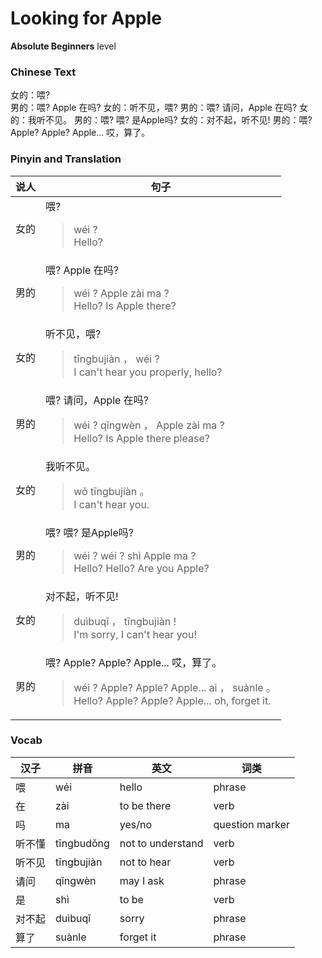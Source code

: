 # Looking for Apple
**Absolute Beginners** level
### Chinese Text
女的：喂?<br />男的：喂? Apple 在吗?
女的：听不见，喂?
男的：喂? 请问，Apple 在吗?
女的：我听不见。
男的：喂? 喂? 是Apple吗?
女的：对不起，听不见!
男的：喂? Apple? Apple? Apple... 哎，算了。

### Pinyin and Translation
|说人|句子|
|----|----|
|女的|喂?<blockquote>wéi ?<br />Hello?</blockquote>|
|男的|喂? Apple 在吗?<blockquote>wéi ? Apple zài ma ?<br />Hello? Is Apple there?</blockquote>|
|女的|听不见，喂?<blockquote>tīngbujiàn ， wéi ?<br />I can't hear you properly, hello?</blockquote>|
|男的|喂? 请问，Apple 在吗?<blockquote>wéi ? qǐngwèn ， Apple zài ma ?<br />Hello? Is Apple there please?</blockquote>|
|女的|我听不见。<blockquote>wǒ tīngbujiàn 。<br />I can't hear you.</blockquote>|
|男的|喂? 喂? 是Apple吗?<blockquote>wéi ? wéi ? shì Apple ma ?<br />Hello? Hello? Are you Apple?</blockquote>|
|女的|对不起，听不见!<blockquote>duìbuqǐ ， tīngbujiàn !<br />I'm sorry, I can't hear you!</blockquote>|
|男的|喂? Apple? Apple? Apple... 哎，算了。<blockquote>wéi ? Apple? Apple? Apple... ai ， suànle 。<br />Hello? Apple? Apple? Apple... oh, forget it.</blockquote>|
### Vocab
|汉子|拼音|英文|词类|
|----|----|----|----|
|喂|wéi|hello|phrase|
|在|zài|to be there|verb|
|吗|ma|yes/no|question marker|
|听不懂|tīngbudǒng|not to understand|verb|
|听不见|tīngbujiàn|not to hear|verb|
|请问|qǐngwèn|may I ask|phrase|
|是|shì|to be|verb|
|对不起|duìbuqǐ|sorry|phrase|
|算了|suànle|forget it|phrase|